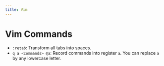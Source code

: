 ```yaml
---
title: Vim
---
```


# Vim Commands

* `:retab`: Transform all tabs into spaces.
* `q a <commands> @a`: Record commands into register `a`. You can replace `a` by any lowercase letter.
